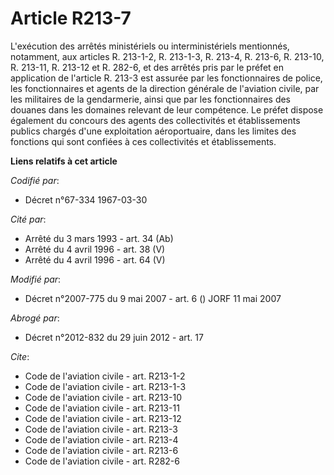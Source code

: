 # Article R213-7

L'exécution des arrêtés ministériels ou interministériels mentionnés, notamment, aux articles R. 213-1-2, R. 213-1-3, R.
213-4, R. 213-6, R. 213-10, R. 213-11, R. 213-12 et R. 282-6, et des arrêtés pris par le préfet en application de l'article
R. 213-3 est assurée par les fonctionnaires de police, les fonctionnaires et agents de la direction générale de l'aviation
civile, par les militaires de la gendarmerie, ainsi que par les fonctionnaires des douanes dans les domaines relevant de leur
compétence. Le préfet dispose également du concours des agents des collectivités et établissements publics chargés d'une
exploitation aéroportuaire, dans les limites des fonctions qui sont confiées à ces collectivités et établissements.

**Liens relatifs à cet article**

_Codifié par_:

  - Décret n°67-334 1967-03-30

_Cité par_:

  - Arrêté du 3 mars 1993 - art. 34 (Ab)
  - Arrêté du 4 avril 1996 - art. 38 (V)
  - Arrêté du 4 avril 1996 - art. 64 (V)

_Modifié par_:

  - Décret n°2007-775 du 9 mai 2007 - art. 6 () JORF 11 mai 2007

_Abrogé par_:

  - Décret n°2012-832 du 29 juin 2012 - art. 17

_Cite_:

  - Code de l'aviation civile - art. R213-1-2
  - Code de l'aviation civile - art. R213-1-3
  - Code de l'aviation civile - art. R213-10
  - Code de l'aviation civile - art. R213-11
  - Code de l'aviation civile - art. R213-12
  - Code de l'aviation civile - art. R213-3
  - Code de l'aviation civile - art. R213-4
  - Code de l'aviation civile - art. R213-6
  - Code de l'aviation civile - art. R282-6
